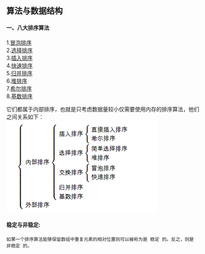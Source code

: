 
## 算法与数据结构  

#### 一、八大排序算法  
   1.[冒泡排序](./src/main/java/com/human/algorithmic/八大排序算法/A_冒泡排序/BubbleSort.md)  
   2.[选择排序](./src/main/java/com/human/algorithmic/八大排序算法/B_选择排序/SelectionSort.md)   
   3.[插入排序](./src/main/java/com/human/algorithmic/八大排序算法/C_插入排序/InsertSort.md)   
   4.[快速排序](./src/main/java/com/human/algorithmic/八大排序算法/D_快速排序/QuickSort.md)   
   5.[归并排序](./src/main/java/com/human/algorithmic/八大排序算法/E_归并排序/MergeSort.md)   
   6.[堆排序](./src/main/java/com/human/algorithmic/八大排序算法/F_堆排序/HeapSort.md)   
   7.[希尔排序](./src/main/java/com/human/algorithmic/八大排序算法/G_希尔排序/ShellSort.md)   
   8.[基数排序](./src/main/java/com/human/algorithmic/八大排序算法/H_基数排序/RadixSort.md)   
     
    
 它们都属于内部排序，也就是只考虑数据量较小仅需要使用内存的排序算法，他们之间关系如下：  
 ![sortrelative](./images/sortrelative.png)
 
 
#### 稳定与非稳定:
 
    如果一个排序算法能够保留数组中重复元素的相对位置则可以被称为是 稳定 的。反之，则是 非稳定 的。
    
    